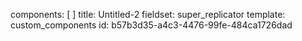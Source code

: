 components: [ ]
title: Untitled-2
fieldset: super_replicator
template: custom_components
id: b57b3d35-a4c3-4476-99fe-484ca1726dad
